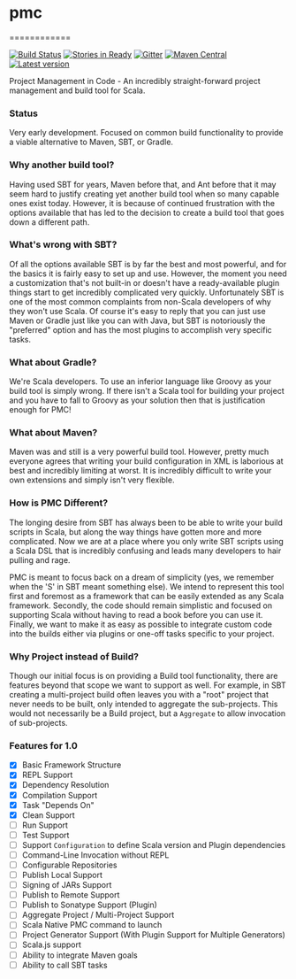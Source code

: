 # pmc
============

[![Build Status](https://travis-ci.org/outr/pmc.svg?branch=master)](https://travis-ci.org/outr/pmc)
[![Stories in Ready](https://badge.waffle.io/outr/pmc.png?label=ready&title=Ready)](https://waffle.io/outr/pmc)
[![Gitter](https://badges.gitter.im/Join%20Chat.svg)](https://gitter.im/outr/pmc)
[![Maven Central](https://img.shields.io/maven-central/v/com.outr/pmc_2.11.svg)](https://maven-badges.herokuapp.com/maven-central/com.outr/pmc_2.11)
[![Latest version](https://index.scala-lang.org/com.outr/pmc/pmc/latest.svg)](https://index.scala-lang.org/com.outr/pmc/pmc)

Project Management in Code - An incredibly straight-forward project management and build tool for Scala.

### Status

Very early development. Focused on common build functionality to provide a viable alternative to Maven, SBT, or Gradle.

### Why another build tool?

Having used SBT for years, Maven before that, and Ant before that it may seem hard to justify creating yet another build
tool when so many capable ones exist today. However, it is because of continued frustration with the options available
that has led to the decision to create a build tool that goes down a different path.

### What's wrong with SBT?

Of all the options available SBT is by far the best and most powerful, and for the basics it is fairly easy to set up
and use. However, the moment you need a customization that's not built-in or doesn't have a ready-available plugin things
start to get incredibly complicated very quickly. Unfortunately SBT is one of the most common complaints from non-Scala
developers of why they won't use Scala. Of course it's easy to reply that you can just use Maven or Gradle just like you
can with Java, but SBT is notoriously the "preferred" option and has the most plugins to accomplish very specific tasks.

### What about Gradle?

We're Scala developers. To use an inferior language like Groovy as your build tool is simply wrong. If there isn't a
Scala tool for building your project and you have to fall to Groovy as your solution then that is justification enough
for PMC!

### What about Maven?

Maven was and still is a very powerful build tool. However, pretty much everyone agrees that writing your build
configuration in XML is laborious at best and incredibly limiting at worst. It is incredibly difficult to write your
own extensions and simply isn't very flexible.

### How is PMC Different?

The longing desire from SBT has always been to be able to write your build scripts in Scala, but along the way things
have gotten more and more complicated. Now we are at a place where you only write SBT scripts using a Scala DSL that
is incredibly confusing and leads many developers to hair pulling and rage.

PMC is meant to focus back on a dream of simplicity (yes, we remember when the 'S' in SBT meant something else). We
intend to represent this tool first and foremost as a framework that can be easily extended as any Scala framework.
Secondly, the code should remain simplistic and focused on supporting Scala without having to read a book before you
can use it. Finally, we want to make it as easy as possible to integrate custom code into the builds either via plugins
or one-off tasks specific to your project.

### Why Project instead of Build?

Though our initial focus is on providing a Build tool functionality, there are features beyond that scope we want to
support as well. For example, in SBT creating a multi-project build often leaves you with a "root" project that never
needs to be built, only intended to aggregate the sub-projects. This would not necessarily be a Build project, but a
`Aggregate` to allow invocation of sub-projects.

### Features for 1.0

* [X] Basic Framework Structure
* [X] REPL Support
* [X] Dependency Resolution
* [X] Compilation Support
* [X] Task "Depends On"
* [X] Clean Support
* [ ] Run Support
* [ ] Test Support
* [ ] Support `Configuration` to define Scala version and Plugin dependencies
* [ ] Command-Line Invocation without REPL
* [ ] Configurable Repositories
* [ ] Publish Local Support
* [ ] Signing of JARs Support
* [ ] Publish to Remote Support
* [ ] Publish to Sonatype Support (Plugin)
* [ ] Aggregate Project / Multi-Project Support
* [ ] Scala Native PMC command to launch
* [ ] Project Generator Support (With Plugin Support for Multiple Generators)
* [ ] Scala.js support
* [ ] Ability to integrate Maven goals
* [ ] Ability to call SBT tasks